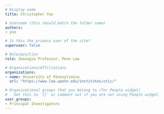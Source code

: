 ```yaml
---
# Display name
title: Christopher Yoo

# Username (this should match the folder name)
authors:
- yoo

# Is this the primary user of the site?
superuser: false

# Role/position
role: Imasogie Professor, Penn Law

# Organizations/Affiliations
organizations:
- name: University of Pennsylvania
  url: "https://www.law.upenn.edu/institutes/ctic/"

# Organizational groups that you belong to (for People widget)
#   Set this to `[]` or comment out if you are not using People widget.
user_groups:
- Principal Investigators
---
```

